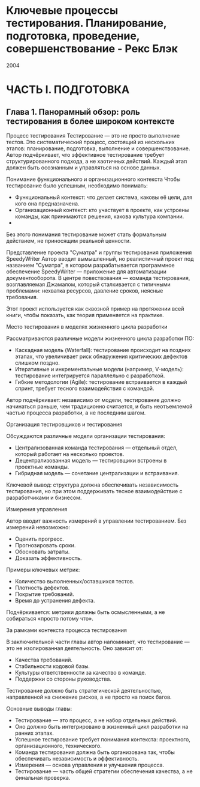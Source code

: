 # Ключевые процессы тестирования. Планирование, подготовка, проведение, совершенствование - Рекс Блэк
2004

# ЧАСТЬ I. ПОДГОТОВКА
## Глава 1. Панорамный обзор: роль тестирования в более широком контексте

Процесс тестирования
Тестирование — это не просто выполнение тестов. Это систематический процесс, состоящий из нескольких этапов: планирование, подготовка, выполнение и совершенствование. Автор подчёркивает, что эффективное тестирование требует структурированного подхода, а не хаотичных действий. Каждый этап должен быть осознанным и управляться на основе данных.

Понимание функционального и организационного контекста
Чтобы тестирование было успешным, необходимо понимать:

- Функциональный контекст: что делает система, каковы её цели, для кого она предназначена.
- Организационный контекст: кто участвует в проекте, как устроены команды, как принимаются решения, какова культура компании.
- 
Без этого понимания тестирование может стать формальным действием, не приносящим реальной ценности.

Представление проекта "Суматра" и группы тестирования приложения SpeedyWriter
Автор вводит вымышленный, но реалистичный проект под названием "Суматра", в котором разрабатывается программное обеспечение SpeedyWriter — приложение для автоматизации документооборота. В центре повествования — команда тестирования, возглавляемая Джамалом, который сталкивается с типичными проблемами: нехватка ресурсов, давление сроков, неясные требования.

Этот проект используется как сквозной пример на протяжении всей книги, чтобы показать, как теория применяется на практике.

Место тестирования в моделях жизненного цикла разработки

Рассматриваются различные модели жизненного цикла разработки ПО:

- Каскадная модель (Waterfall): тестирование происходит на поздних этапах, что увеличивает риск обнаружения критических дефектов слишком поздно.
- Итеративные и инкрементальные модели (например, V-модель): тестирование интегрируется параллельно с разработкой.
- Гибкие методологии (Agile): тестирование встраивается в каждый спринт, требует тесного взаимодействия с командой.

Автор подчёркивает: независимо от модели, тестирование должно начинаться раньше, чем традиционно считается, и быть неотъемлемой частью процесса разработки, а не последним шагом.

Организация тестировщиков и тестирования

Обсуждаются различные модели организации тестирования:

- Централизованная команда тестирования — отдельный отдел, который работает на несколько проектов.
- Децентрализованная модель — тестировщики встроены в проектные команды.
- Гибридная модель — сочетание централизации и встраивания.

Ключевой вывод: структура должна обеспечивать независимость тестирования, но при этом поддерживать тесное взаимодействие с разработчиками и бизнесом.

Измерения управления

Автор вводит важность измерений в управлении тестированием. Без измерений невозможно:

- Оценить прогресс.
- Прогнозировать сроки.
- Обосновать затраты.
- Доказать эффективность.

Примеры ключевых метрик:

- Количество выполненных/оставшихся тестов.
- Плотность дефектов.
- Покрытие требований.
- Время до устранения дефекта.

Подчёркивается: метрики должны быть осмысленными, а не собираться «просто потому что».

За рамками контекста процесса тестирования

В заключительной части главы автор напоминает, что тестирование — это не изолированная деятельность. Оно зависит от:

- Качества требований.
- Стабильности кодовой базы.
- Культуры ответственности за качество в команде.
- Поддержки со стороны руководства.

Тестирование должно быть стратегической деятельностью, направленной на снижение рисков, а не просто на поиск багов.

Основные выводы главы:
- Тестирование — это процесс, а не набор отдельных действий.
- Оно должно быть интегрировано в жизненный цикл разработки на ранних этапах.
- Успешное тестирование требует понимания контекста: проектного, организационного, технического.
- Команда тестирования должна быть организована так, чтобы обеспечивать независимость и эффективность.
- Измерения — основа управления и улучшения процесса.
- Тестирование — часть общей стратегии обеспечения качества, а не финальная проверка.